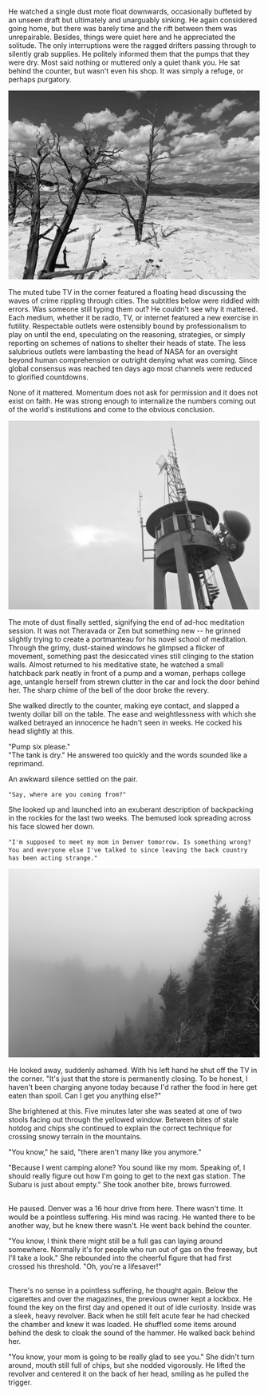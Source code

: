 He watched a single dust mote float downwards, occasionally buffeted by an unseen draft but ultimately and unarguably sinking. He again considered going home, but there was barely time and the rift between them was unrepairable. Besides, things were quiet here and he appreciated the solitude. The only interruptions were the ragged drifters passing through to silently grab supplies. He politely informed them that the pumps that they were dry. Most said nothing or muttered only a quiet thank you. He sat behind the counter, but wasn't even his shop. It was simply a refuge, or perhaps purgatory.

![](salt.jpeg)

The muted tube TV in the corner featured a floating head discussing the waves of crime rippling through cities. The subtitles below were riddled with errors. Was someone still typing them out? He couldn't see why it mattered. Each medium, whether it be radio, TV, or internet featured a new exercise in futility. Respectable outlets were ostensibly bound by professionalism to play on until the end, speculating on the reasoning, strategies, or simply reporting on schemes of nations to shelter their heads of state. The less salubrious outlets were lambasting the head of NASA for an oversight beyond human comprehension or outright denying what was coming. Since global consensus was reached ten days ago most channels were reduced to glorified countdowns. 

None of it mattered. Momentum does not ask for permission and it does not exist on faith. He was strong enough to internalize the numbers coming out of the world's institutions and come to the obvious conclusion.

![](tower.jpeg)

The mote of dust finally settled, signifying the end of ad-hoc meditation session. It was not Theravada or Zen but something new -- he grinned slightly trying to create a portmanteau for his novel school of meditation. Through the grimy, dust-stained windows he glimpsed a flicker of movement, something past the desiccated vines still clinging to the station walls. Almost returned to his meditative state, he watched a small hatchback park neatly in front of a pump and a woman, perhaps college age, untangle herself from strewn clutter in the car and lock the door behind her. The sharp chime of the bell of the door broke the revery.

She walked directly to the counter, making eye contact, and slapped a twenty dollar bill on the table. The ease and weightlessness with which she walked betrayed an innocence he hadn't seen in weeks. He cocked his head slightly at this.

"Pump six please." <br>
"The tank is dry." He answered too quickly and the words sounded like a reprimand. <br>

An awkward silence settled on the pair.

    "Say, where are you coming from?"

She looked up and launched into an exuberant description of backpacking in the rockies for the last two weeks. The bemused look spreading across his face slowed her down.

    "I'm supposed to meet my mom in Denver tomorrow. Is something wrong? You and everyone else I've talked to since leaving the back country has been acting strange."

![](forest.jpeg)

He looked away, suddenly ashamed. With his left hand he shut off the TV in the corner.
    "It's just that the store is permanently closing. To be honest, I haven't been charging anyone today because I'd rather the food in here get eaten than spoil. Can I get you anything else?"

She brightened at this. Five minutes later she was seated at one of two stools facing out through the yellowed window. Between bites of stale hotdog and chips she continued to explain the correct technique for crossing snowy terrain in the mountains.

"You know," he said, "there aren't many like you anymore." <br>

"Because I went camping alone? You sound like my mom. Speaking of, I should really figure out how I'm going to get to the next gas station. The Subaru is just about empty." She took another bite, brows furrowed. <br><br>

He paused. Denver was a 16 hour drive from here. There wasn't time. It would be a pointless suffering. His mind was racing. He wanted there to be another way, but he knew there wasn't. He went back behind the counter.

"You know, I think there might still be a full gas can laying around somewhere. Normally it's for people who run out of gas on the freeway, but I'll take a look." She rebounded into the cheerful figure that had first crossed his threshold. "Oh, you're a lifesaver!" <br><br>

There's no sense in a pointless suffering, he thought again. Below the cigarettes and over the magazines, the previous owner kept a lockbox. He found the key on the first day and opened it out of idle curiosity. Inside was a sleek, heavy revolver. Back when he still felt acute fear he had checked the chamber and knew it was loaded. He shuffled some items around behind the desk to cloak the sound of the hammer. He walked back behind her.

"You know, your mom is going to be really glad to see you."
She didn't turn around, mouth still full of chips, but she nodded vigorously. He lifted the revolver and centered it on the back of her head, smiling as he pulled the trigger.